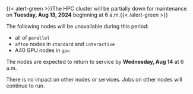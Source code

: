 {{< alert-green >}}The HPC cluster will be partially down for maintenance on <strong>Tuesday, Aug 13, 2024</strong> beginning at 6 a.m.{{< /alert-green >}}

The following nodes will be unavailable during this period:
- all of `parallel`
- `afton` nodes in `standard` and `interactive`
- A40 GPU nodes in `gpu`

The nodes are expected to return to service by **Wednesday, Aug 14** at 6 a.m.

There is no impact on other nodes or services. Jobs on other nodes will continue to run.
